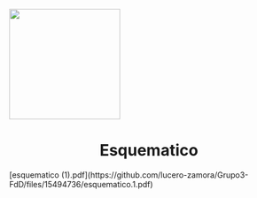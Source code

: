 <p align="left">
  <img src="https://semanadelcannabis.cayetano.edu.pe/assets/img/logo-upch.png" width="200">
  <h1 align="center">Esquematico</h1>
</p>
 [esquematico (1).pdf](https://github.com/lucero-zamora/Grupo3-FdD/files/15494736/esquematico.1.pdf)

